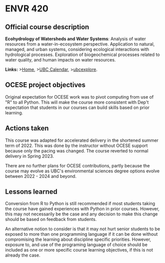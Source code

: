 # ENVR 420

## Official course description

**Ecohydrology of Watersheds and Water Systems**: Analysis of water resources from a water-in-ecosystem perspective.
Application to natural, managed, and urban systems, considering ecological interactions with hydrological processes.
Exploration of biogeochemical processes related to water quality, and human impacts on water resources.

**Links:**
\>[Home](https://www.eoas.ubc.ca/academics/courses/envr420),
\>[UBC Calendar](https://courses.students.ubc.ca/cs/courseschedule?pname=subjarea&tname=subj-course&dept=ENVR&course=420),
\>[ubcexplore](https://ubcexplorer.io/course/ENVR/420).

## OCESE project objectives

Original expectation for OCESE work was to pivot computing from use of "R" to all Python. This will make the course more consistent with Dep't expectation that students in our courses can build skills based on prior learning.

## Actions taken

This course was adapted for accelerated delivery in the shortened summer term of 2022. This was done by the instructor without OCESE support because only the pacing was changed. The course reverted to normal delivery in Spring 2023.

There are no further plans for OCESE contributions, partly because the course may evolve as UBC's environmental sciences degree options evolve between 2022 - 2024 and beyond.

## Lessons learned

Conversion from R to Python is still recommended if most students taking the course have gained experiences with Python in prior courses. However, this may not necessarily be the case and any decision to make this change should be based on feedback from students.

An alternative notion to consider is that it may not hurt senior students to be exposed to more than one programming language if it can be done without compromising the learning about discipline specific priorities. However, exposure to, and use of the programing language of choice should be included as one or more specific course learning objectives, if this is not already the case.
